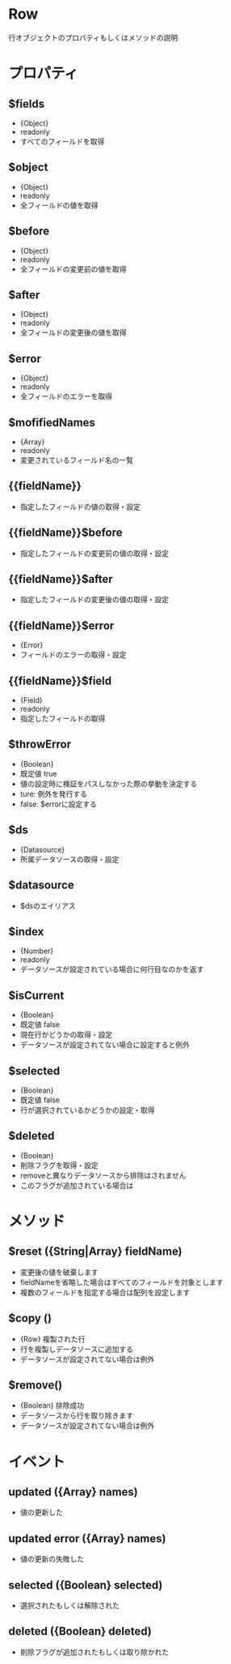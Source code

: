 Row
==============

行オブジェクトのプロパティもしくはメソッドの説明

# プロパティ

## $fields

  + {Object}
  + readonly
  + すべてのフィールドを取得

## $object

  + {Object}
  + readonly
  + 全フィールドの値を取得

## $before

  + {Object}
  + readonly
  + 全フィールドの変更前の値を取得

## $after

  + {Object}
  + readonly
  + 全フィールドの変更後の値を取得

## $error

  + {Object}
  + readonly
  + 全フィールドのエラーを取得

## $mofifiedNames 

  + {Array}
  + readonly
  + 変更されているフィールド名の一覧

## {{fieldName}}

  + 指定したフィールドの値の取得・設定

## {{fieldName}}$before

  + 指定したフィールドの変更前の値の取得・設定

## {{fieldName}}$after

  + 指定したフィールドの変更後の値の取得・設定

## {{fieldName}}$error

  + {Error}
  + フィールドのエラーの取得・設定

## {{fieldName}}$field

  + {Field}
  + readonly
  + 指定したフィールドの取得

## $throwError

  + {Boolean}
  + 既定値 true
  + 値の設定時に検証をパスしなかった際の挙動を決定する
  + ture: 例外を発行する
  + false: $errorに設定する

## $ds

  + {Datasource}
  + 所属データソースの取得・設定
  
## $datasource

  + $dsのエイリアス

## $index

  + {Number}
  + readonly
  + データソースが設定されている場合に何行目なのかを返す

## $isCurrent

  + {Boolean}
  + 既定値 false
  + 現在行かどうかの取得・設定
  + データソースが設定されてない場合に設定すると例外

## $selected

  + {Boolean}
  + 既定値 false
  + 行が選択されているかどうかの設定・取得

## $deleted

  + {Boolean}
  + 削除フラグを取得・設定
  + removeと異なりデータソースから排除はされません
  + このフラグが追加されている場合は



# メソッド

## $reset ({String|Array} fieldName)

  + 変更後の値を破棄します
  + fieldNameを省略した場合はすべてのフィールドを対象とします
  + 複数のフィールドを指定する場合は配列を設定します

## $copy ()

  + {Row} 複製された行
  + 行を複製しデータソースに追加する
  + データソースが設定されてない場合は例外

## $remove()

  + {Boolean} 排除成功
  + データソースから行を取り除きます
  + データソースが設定されてない場合は例外



# イベント

## updated ({Array} names)

  + 値の更新した

## updated error ({Array} names)

  + 値の更新の失敗した

## selected ({Boolean} selected)

  + 選択されたもしくは解除された

## deleted ({Boolean} deleted)

  + 削除フラグが追加されたもしくは取り除かれた




















